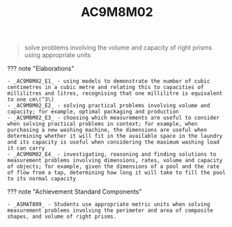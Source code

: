 ﻿---
tags: australian-curriculum
title: AC9M8M02
type: note
---
> solve problems involving the volume and capacity of right prisms using appropriate units

??? note "Elaborations"

	- _AC9M8M02_E1_ - using models to demonstrate the number of cubic centimetres in a cubic metre and relating this to capacities of millilitres and litres, recognising that one millilitre is equivalent to one cm\(^3\)
	- _AC9M8M02_E2_ - solving practical problems involving volume and capacity; for example, optimal packaging and production
	- _AC9M8M02_E3_ - choosing which measurements are useful to consider when solving practical problems in context; for example, when purchasing a new washing machine, the dimensions are useful when determining whether it will fit in the available space in the laundry and its capacity is useful when considering the maximum washing load it can carry
	- _AC9M8M02_E4_ - investigating, reasoning and finding solutions to measurement problems involving dimensions, rates, volume and capacity of objects; for example, given the dimensions of a pool and the rate of flow from a tap, determining how long it will take to fill the pool to its normal capacity
??? note "Achievement Standard Components"

	- _ASMAT809_ - Students use appropriate metric units when solving measurement problems involving the perimeter and area of composite shapes, and volume of right prisms.